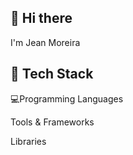 ##   👋 Hi there 
I'm Jean Moreira 






##  🚀 Tech Stack

   💻Programming Languages

   Tools & Frameworks

   Libraries





